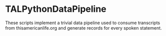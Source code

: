 # TALPythonDataPipeline

These scripts implement a trivial data pipeline used to consume transcripts from thisamericanlife.org and generate records for every spoken statement. 
